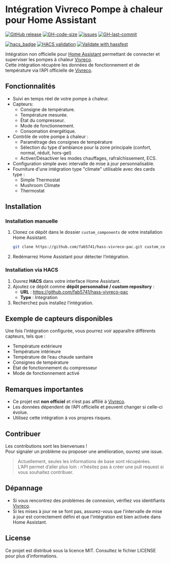 # Intégration Vivreco Pompe à chaleur pour Home Assistant

[![GitHub release](https://img.shields.io/github/v/release/fab5741/hass-vivreco-pac.svg?include_prereleases=&sort=semver&color=blue)](https://github.com/fab5741/hass-vivreco-pac/releases/)
[![GH-code-size](https://img.shields.io/github/languages/code-size/fab5741/hass-vivreco-pac?color=red)](https://github.com/fab5741/hass-vivreco-pac)
[![issues](https://img.shields.io/github/issues/fab5741/hass-vivreco-pac)](https://github.com/fab5741/hass-vivreco-pac/issues)
[![GH-last-commit](https://img.shields.io/github/last-commit/fab5741/hass-vivreco-pac?style=flat-square)](https://github.com/fab5741/hass-vivreco-pac/commits/main)

[![hacs_badge](https://img.shields.io/badge/HACS-Custom-41BDF5.svg)](https://github.com/hacs/integration)
[![HACS validation](https://github.com/fab5741/hass-vivreco-pac/workflows/HACS%20validation/badge.svg)](https://github.com/fab5741/hass-vivreco-pac/actions?query=workflow:"HACS+validation")
[![Validate with hassfest](https://github.com/fab5741/hass-vivreco-pac/workflows/Validate%20with%20hassfest/badge.svg)](https://github.com/fab5741/hass-vivreco-pac/actions?query=workflow:"Validate+with+hassfest")

Intégration non officielle pour [Home Assistant][home-assistant] permettant de connecter et superviser les pompes à chaleur [Vivreco][vivreco].  
Cette intégration récupère les données de fonctionnement et de température via l’API officielle de [Vivreco][vivreco].

## Fonctionnalités
- Suivi en temps réel de votre pompe à chaleur.
- Capteurs:
  - Consigne de température.
  - Température mesurée.
  - État du compresseur.
  - Mode de fonctionnement.
  - Consomation énergétique.
- Contrôle de votre pompe à chaleur :
  - Paramétrage des consignes de température
  - Sélection du type d'ambiance pour la zone principale (confort, normal, réduit, hors-gel)
  - Activer/Désactiver les modes chauffages, rafraîchissement, ECS.
- Configuration simple avec intervalle de mise à jour personnalisable.
- Fourniture d'une intégration type "climate" utilisable avec des cards type :
  - Simple Thermostat
  - Mushroom Climate
  - Thermostat

## Installation

### Installation manuelle

1. Clonez ce dépôt dans le dossier `custom_components` de votre installation Home Assistant.
   ```bash
   git clone https://github.com/fab5741/hass-vivreco-pac.git custom_components/hass_vivreco_pac
2. Redémarrez Home Assistant pour détecter l’intégration.

### Installation via HACS

1. Ouvrez **HACS** dans votre interface Home Assistant.  
2. Ajoutez ce dépôt comme **dépôt personnalisé / custom repository** :  
   - **URL** : https://github.com/fab5741/hass-vivreco-pac  
   - **Type** : Integration  
3. Recherchez puis installez l’intégration. 

## Exemple de capteurs disponibles

Une fois l’intégration configurée, vous pourrez voir apparaître différents capteurs, tels que :

- Température extérieure  
- Température intérieure
- Température de l’eau chaude sanitaire
- Consignes de température
- État de fonctionnement du compresseur
- Mode de fonctionnement activé

## Remarques importantes

- Ce projet est **non officiel** et n’est pas affilié à [Vivreco][vivreco].  
- Les données dépendent de l’API officielle et peuvent changer si celle-ci évolue.  
- Utilisez cette intégration à vos propres risques.  

## Contribuer

Les contributions sont les bienvenues !  
Pour signaler un problème ou proposer une amélioration, ouvrez une issue.  

> Actuellement, seules les informations de base sont récupérées.  
> L’API permet d’aller plus loin : n’hésitez pas à créer une pull request si vous souhaitez contribuer.  

## Dépannage
* Si vous rencontrez des problèmes de connexion, vérifiez vos identifiants [Vivreco][vivreco].
* Si les mises à jour ne se font pas, assurez-vous que l’intervalle de mise à jour est correctement défini et que l’intégration est bien activée dans Home Assistant.   

## License

Ce projet est distribué sous la licence MIT. Consultez le fichier LICENSE pour plus d’informations.

<!-- Badges -->

[hacs-url]: https://github.com/hacs/integration
[hacs-badge]: https://img.shields.io/badge/hacs-default-orange.svg?style=flat-square
[release-badge]: https://img.shields.io/github/v/release/fab5741/hass-vivreco-pac?style=flat-square
[downloads-badge]: https://img.shields.io/github/downloads/fab5741/hass-vivreco-pac/total?style=flat-square
[build-badge]: https://img.shields.io/github/actions/workflow/status/fab5741/hass-vivreco-pac/build.yml?branch=main&style=flat-square

<!-- Links -->
[home-assistant]: https://www.home-assistant.io/
[vivreco]: https://www.vivreco.fr/